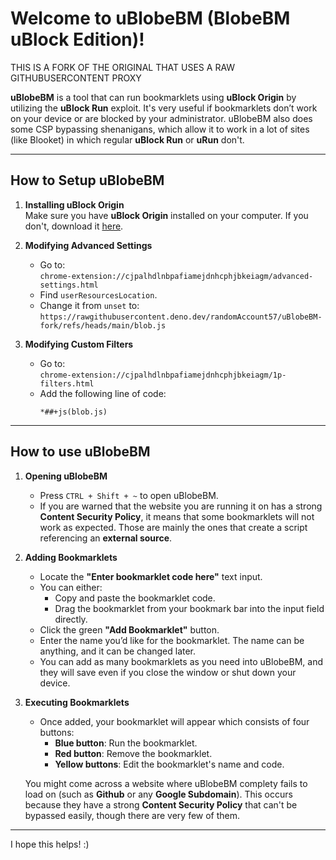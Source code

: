 # Welcome to uBlobeBM (BlobeBM uBlock Edition)!

THIS IS A FORK OF THE ORIGINAL THAT USES A RAW GITHUBUSERCONTENT PROXY

**uBlobeBM** is a tool that can run bookmarklets using **uBlock Origin** by utilizing the **uBlock Run** exploit. It's very useful if bookmarklets don’t work on your device or are blocked by your administrator. uBlobeBM also does some CSP bypassing shenanigans, which allow it to work in a lot of sites (like Blooket) in which regular **uBlock Run** or **uRun** don't.

---

## **How to Setup uBlobeBM**

1. **Installing uBlock Origin**  
   Make sure you have **uBlock Origin** installed on your computer. If you don't, download it [here](https://chromewebstore.google.com/detail/ublock-origin/cjpalhdlnbpafiamejdnhcphjbkeiagm).

2. **Modifying Advanced Settings**  
   - Go to:  
     `chrome-extension://cjpalhdlnbpafiamejdnhcphjbkeiagm/advanced-settings.html`  
   - Find `userResourcesLocation`.  
   - Change it from `unset` to:  
     `https://rawgithubusercontent.deno.dev/randomAccount57/uBlobeBM-fork/refs/heads/main/blob.js`

2. **Modifying Custom Filters**  
   - Go to:  
     `chrome-extension://cjpalhdlnbpafiamejdnhcphjbkeiagm/1p-filters.html`  
   - Add the following line of code:  
     ```
     *##+js(blob.js)
     ```

---

## **How to use uBlobeBM**
1. **Opening uBlobeBM**  
   - Press `CTRL + Shift + ~` to open uBlobeBM.
   - If you are warned that the website you are running it on has a strong **Content Security Policy**, it means that some bookmarklets will not work as expected. Those are mainly the ones that create a script referencing an **external source**.

2. **Adding Bookmarklets**  
   - Locate the **"Enter bookmarklet code here"** text input.  
   - You can either:  
     - Copy and paste the bookmarklet code.  
     - Drag the bookmarklet from your bookmark bar into the input field directly.  
   - Click the green **"Add Bookmarklet"** button.
   - Enter the name you’d like for the bookmarklet. The name can be anything, and it can be changed later.
   - You can add as many bookmarklets as you need into uBlobeBM, and they will save even if you close the window or shut down your device.

3. **Executing Bookmarklets**  
   - Once added, your bookmarklet will appear which consists of four buttons:  
     - **Blue button**: Run the bookmarklet.  
     - **Red button**: Remove the bookmarklet.  
     - **Yellow buttons**: Edit the bookmarklet's name and code.
       
   You might come across a website where uBlobeBM complety fails to load on (such as **Github** or any **Google Subdomain**). This occurs because they have a strong **Content Security Policy** that can't be bypassed easily, though there are very few of them.
---
I hope this helps! :)
